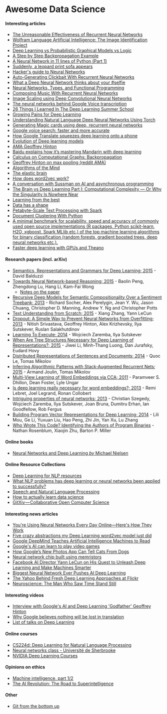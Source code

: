 # Awesome Data Science

#### Interesting articles

* [The Unreasonable Effectiveness of Recurrent Neural Networks](http://karpathy.github.io/2015/05/21/rnn-effectiveness/)
* [Wolfram Language Artificial Intelligence: The Image Identification Project](http://blog.stephenwolfram.com/2015/05/wolfram-language-artificial-intelligence-the-image-identification-project/)
* [Deep Learning vs Probabilistic Graphical Models vs Logic](http://www.computervisionblog.com/2015/04/deep-learning-vs-probabilistic.html)
* [A Step by Step Backpropagation Example](http://mattmazur.com/2015/03/17/a-step-by-step-backpropagation-example/)
* [A Neural Network in 11 lines of Python (Part 1)](http://iamtrask.github.io/2015/07/12/basic-python-network/)
* [Suddenly, a leopard print sofa appears](https://rocknrollnerd.github.io/ml/2015/05/27/leopard-sofa.html)
* [Hacker's guide to Neural Networks](http://karpathy.github.io/neuralnets/)
* [Auto-Generating Clickbait With Recurrent Neural Networks](http://larseidnes.com/2015/10/13/auto-generating-clickbait-with-recurrent-neural-networks/)
* [What a Deep Neural Network thinks about your #selfie](http://karpathy.github.io/2015/10/25/selfie/)
* [Neural Networks, Types, and Functional Programming](http://colah.github.io/posts/2015-09-NN-Types-FP/)
* [Composing Music With Recurrent Neural Networks](http://www.hexahedria.com/2015/08/03/composing-music-with-recurrent-neural-networks/)
* [Image Scaling using Deep Convolutional Neural Networks](http://engineering.flipboard.com/2015/05/scaling-convnets/)
* [The neural networks behind Google Voice transcription](http://googleresearch.blogspot.com.es/2015/08/the-neural-networks-behind-google-voice.html)
* [26 Things I Learned In The Deep Learning Summer School](http://www.marekrei.com/blog/26-things-i-learned-in-the-deep-learning-summer-school/)
* [Growing Pains for Deep Learning](http://m.cacm.acm.org/news/188737-growing-pains-for-deep-learning/fulltext)
* [Understanding Natural Language Deep Neural Networks Using Torch](http://devblogs.nvidia.com/parallelforall/understanding-natural-language-deep-neural-networks-using-torch/)
* [Generating Magic cards using deep, recurrent neural networks](http://www.mtgsalvation.com/forums/creativity/custom-card-creation/612057-generating-magic-cards-using-deep-recurrent-neural)
* [Google voice search: faster and more accurate](http://googleresearch.blogspot.com.es/2015/09/google-voice-search-faster-and-more.html)
* [How Google Translate squeezes deep learning onto a phone](http://googleresearch.blogspot.com.es/2015/07/how-google-translate-squeezes-deep.html)
* [Evolution of Deep learning models](http://www.datasciencecentral.com/profiles/blogs/evolution-of-deep-learning-models)
* [AMA Geoffrey Hinton](https://www.reddit.com/r/MachineLearning/comments/2lmo0l/ama_geoffrey_hinton)
* [Baidu explains how it’s mastering Mandarin with deep learning](https://medium.com/s-c-a-l-e/how-baidu-mastered-mandarin-with-deep-learning-and-lots-of-data-1d94032564a5#.bok5v83am)
* [Calculus on Computational Graphs: Backpropagation](http://colah.github.io/posts/2015-08-Backprop/)
* [Geoffrey Hinton on max pooling (reddit AMA)](https://mirror2image.wordpress.com/2014/11/11/geoffrey-hinton-on-max-pooling-reddit-ama/)
* [Algorithms of the Mind](https://medium.com/deep-learning-101/algorithms-of-the-mind-10eb13f61fc4#.fspx41ou5)
* [The elastic brain](http://aeon.co/magazine/psychology/can-i-make-my-brain-as-plastic-as-a-childs/)
* [How does word2vec work?](https://www.quora.com/How-does-word2vec-work)
* [A conversation with Sussman on AI and asynchronous programming](http://dustycloud.org/blog/sussman-on-ai/)
* [The Brain vs Deep Learning Part I: Computational Complexity — Or Why the Singularity Is Nowhere Near](http://timdettmers.com/2015/07/27/brain-vs-deep-learning-singularity/)
* [Learning from the best](http://blog.kaggle.com/2014/08/01/learning-from-the-best/)
* [Data has a shape](http://radar.oreilly.com/2015/07/data-has-a-shape.html)
* [Petabyte-Scale Text Processing with Spark](http://tech.grammarly.com/blog/posts/Petabyte-Scale-Text-Processing-with-Spark.html)
* [Document Clustering With Python](http://brandonrose.org/clustering)
* [A minimal benchmark for scalability, speed and accuracy of commonly used open source implementations (R packages, Python scikit-learn, H2O, xgboost, Spark MLlib etc.) of the top machine learning algorithms for binary classification (random forests, gradient boosted trees, deep neural networks etc.).](https://github.com/szilard/benchm-ml)
* [Faster deep learning with GPUs and Theano](http://blog.dominodatalab.com/gpu-computing-and-deep-learning/)

#### Research papers (incl. arXiv)

* [Semantics, Representations and Grammars for Deep Learning; 2015](http://arxiv.org/abs/1509.08627) - David Balduzzi
* [Towards Neural Network-based Reasoning; 2015](http://arxiv.org/abs/1508.05508) - Baolin Peng, Zhengdong Lu, Hang Li, Kam-Fai Wong
   * [Notes on the paper](https://www.evernote.com/shard/s189/sh/54f4534f-3813-44de-8feb-af7180eceb8e/953160fcc0f551cb9855d46cf686375b)
* [Recursive Deep Models for Semantic Compositionality Over a Sentiment Treebank; 2013](http://nlp.stanford.edu/~socherr/EMNLP2013_RNTN.pdf) - Richard Socher, Alex Perelygin, Jean Y. Wu, Jason Chuang,
Christopher D. Manning, Andrew Y. Ng and Christopher Potts
* [Text Understanding from Scratch; 2015](http://arxiv.org/abs/1502.01710) - Xiang Zhang, Yann LeCun
* [Dropout: A Simple Way to Prevent Neural Networks from Overfitting; 2013](https://www.cs.toronto.edu/~hinton/absps/JMLRdropout.pdf) - Nitish Srivastava, Geoffrey Hinton, Alex Krizhevsky, Ilya Sutskever, Ruslan Salakhutdinov
* [Learning To Execute; 2014](http://arxiv.org/abs/1410.4615) - Wojciech Zaremba, Ilya Sutskever
* [When Are Tree Structures Necessary for Deep Learning of Representations?; 2015](http://arxiv.org/abs/1503.00185) - Jiwei Li, Minh-Thang Luong, Dan Jurafsky, Eudard Hovy
* [Distributed Representations of Sentences and Documents; 2014](https://cs.stanford.edu/~quocle/paragraph_vector.pdf) - Quoc Le, Tomas Mikolov
* [Inferring Algorithmic Patterns with Stack-Augmented Recurrent Nets; 2015](http://arxiv.org/abs/1503.01007) - Armand Joulin, Tomas Mikolov
* [Multi-View Learning of Word Embeddings via CCA; 2011](http://papers.nips.cc/paper/4193-multi-view-learning-of-word-embeddings-via-cca.pdf) - Paramveer S. Dhillon, Dean Foster, Lyle Ungar
* [Is deep learning really necessary for word embeddings?; 2013](http://lebret.ch/wp-content/uploads/2013/12/nips2013.pdf) - Remi Lebret, Joel Legrand, Ronan Collobert
* [Intriguing properties of neural networks; 2013](http://arxiv.org/abs/1312.6199) - Christian Szegedy, Wojciech Zaremba, Ilya Sutskever, Joan Bruna, Dumitru Erhan, Ian Goodfellow, Rob Fergus
* [Building Program Vector Representations for Deep Learning; 2014](http://arxiv.org/abs/1409.3358) - Lili Mou, Ge Li, Yuxuan Liu, Hao Peng, Zhi Jin, Yan Xu, Lu Zhang
* [Who Wrote This Code? Identifying the Authors of Program Binaries](http://ftp.cs.wisc.edu/paradyn/papers/Rosenblum11Authorship.pdf) - Nathan Rosenblum, Xiaojin Zhu, Barton P. Miller
 
#### Online books

* [Neural Networks and Deep Learning _by_ Michael Nielsen](http://neuralnetworksanddeeplearning.com/)

#### Online Resource Collections

* [Deep Learning for NLP resources](https://github.com/andrewt3000/DL4NLP/blob/master/README.md#deep-learning-for-nlp-resources)
* [What NLP problems has deep learning or neural networks been applied to successfully?](https://www.quora.com/What-NLP-problems-has-deep-learning-or-neural-networks-been-applied-to-successfully)
* [Speech and Natural Language Processing](https://github.com/edobashira/speech-language-processing)
* [How to actually learn data science](https://www.dataquest.io/blog/how-to-actually-learn-data-science/)
* [GitXiv — Collaborative Open Computer Science](https://medium.com/@samim/gitxiv-collaborative-open-computer-science-e5fea734cd45#.6pw4sxbv2)

#### Interesting news articles

* [You're Using Neural Networks Every Day Online—Here's How They Work](http://gizmodo.com/youre-using-neural-networks-every-day-online-heres-h-1711616296) 
* [Five crazy abstractions my Deep Learning word2vec model just did](http://byterot.blogspot.com.es/2015/06/five-crazy-abstractions-my-deep-learning-word2doc-model-just-did-NLP-gensim.html)
* [Google DeepMind Teaches Artificial Intelligence Machines to Read](http://www.technologyreview.com/view/538616/google-deepmind-teaches-artificial-intelligence-machines-to-read/)
* [Google's AI can learn to play video games](http://www.theverge.com/2015/2/25/8108399/google-ai-deepmind-video-games)
* [How Google’s New Photos App Can Tell Cats From Dogs](https://medium.com/backchannel/how-google-s-new-photos-app-can-tell-cats-from-dogs-ffd651dfcd80#.jv51yqe83)
* [Neural network chip built using memristors](http://arstechnica.com/science/2015/05/neural-network-chip-built-using-memristors/)
* [Facebook AI Director Yann LeCun on His Quest to Unleash Deep Learning and Make Machines Smarter](http://spectrum.ieee.org/automaton/robotics/artificial-intelligence/facebook-ai-director-yann-lecun-on-deep-learning#qaTopicTwo)
* [Biggest Neural Network Ever Pushes AI Deep Learning](http://spectrum.ieee.org/tech-talk/computing/software/biggest-neural-network-ever-pushes-ai-deep-learning)
* [The Yahoo Behind Fresh Deep Learning Approaches at Flickr](http://www.theplatform.net/2015/09/03/the-yahoo-behind-fresh-deep-learning-approaches-at-flickr/)
* [Neuroscience: The Man Who Saw Time Stand Still](http://www.bbc.com/future/story/20140624-the-man-who-saw-time-freeze)

#### Interesting videos

* [Interview with Google's AI and Deep Learning 'Godfather' Geoffrey Hinton](https://www.youtube.com/watch?v=1Wp3IIpssEc) 
* [Why Google believes nothing will be lost in translation](http://www.bbc.com/news/technology-33481535)
* [List of talks on Deep Learning](http://news.startup.ml/news/109)

#### Online courses

* [CS224d: Deep Learning for Natural Language Processing](http://cs224d.stanford.edu/)
* [Neural networks class - Université de Sherbrooke](https://www.youtube.com/playlist?list=PL6Xpj9I5qXYEcOhn7TqghAJ6NAPrNmUBH)
* [NVIDIA Deep Learning Courses](https://developer.nvidia.com/deep-learning-courses)

#### Opinions on ethics

* [Machine intelligence, part 1/2](http://blog.samaltman.com/machine-intelligence-part-2)
* [The AI Revolution: The Road to Superintelligence](http://waitbutwhy.com/2015/01/artificial-intelligence-revolution-1.html)

#### Other

* [Git from the bottom up](http://ftp.newartisans.com/pub/git.from.bottom.up.pdf)
